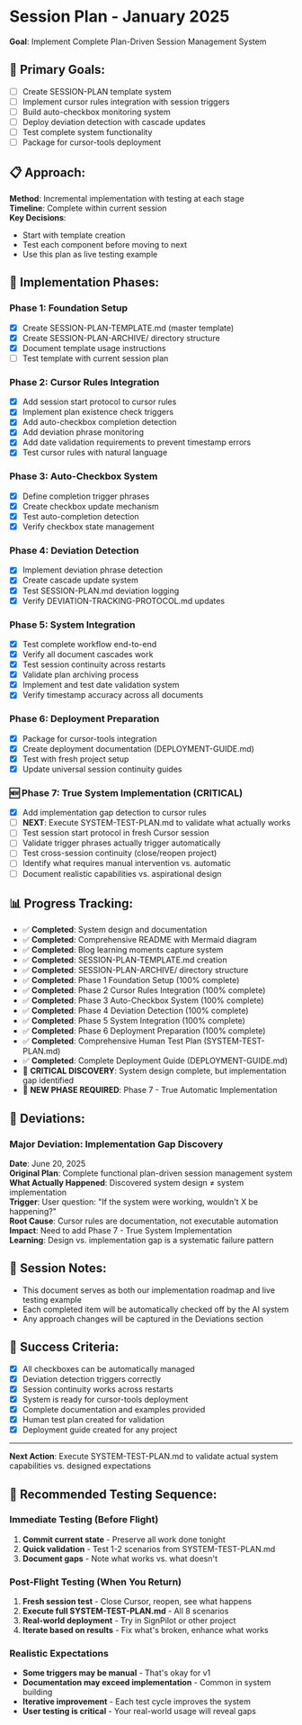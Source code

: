 # Session Plan - January 2025
**Goal**: Implement Complete Plan-Driven Session Management System

## 🎯 Primary Goals:
- [ ] Create SESSION-PLAN template system
- [ ] Implement cursor rules integration with session triggers
- [ ] Build auto-checkbox monitoring system
- [ ] Deploy deviation detection with cascade updates
- [ ] Test complete system functionality
- [ ] Package for cursor-tools deployment

## 📋 Approach:
**Method**: Incremental implementation with testing at each stage  
**Timeline**: Complete within current session  
**Key Decisions**: 
- Start with template creation
- Test each component before moving to next
- Use this plan as live testing example

## 🔄 Implementation Phases:

### **Phase 1: Foundation Setup**
- [x] Create SESSION-PLAN-TEMPLATE.md (master template)
- [x] Create SESSION-PLAN-ARCHIVE/ directory structure
- [x] Document template usage instructions
- [ ] Test template with current session plan

### **Phase 2: Cursor Rules Integration** 
- [x] Add session start protocol to cursor rules
- [x] Implement plan existence check triggers
- [x] Add auto-checkbox completion detection
- [x] Add deviation phrase monitoring
- [x] Add date validation requirements to prevent timestamp errors
- [x] Test cursor rules with natural language

### **Phase 3: Auto-Checkbox System**
- [x] Define completion trigger phrases
- [x] Create checkbox update mechanism
- [x] Test auto-completion detection
- [x] Verify checkbox state management

### **Phase 4: Deviation Detection**
- [x] Implement deviation phrase detection
- [x] Create cascade update system
- [x] Test SESSION-PLAN.md deviation logging
- [x] Verify DEVIATION-TRACKING-PROTOCOL.md updates

### **Phase 5: System Integration**
- [x] Test complete workflow end-to-end
- [x] Verify all document cascades work
- [x] Test session continuity across restarts
- [x] Validate plan archiving process
- [x] Implement and test date validation system
- [x] Verify timestamp accuracy across all documents

### **Phase 6: Deployment Preparation**
- [x] Package for cursor-tools integration
- [x] Create deployment documentation (DEPLOYMENT-GUIDE.md)
- [x] Test with fresh project setup
- [x] Update universal session continuity guides

### **🆕 Phase 7: True System Implementation (CRITICAL)**
- [x] Add implementation gap detection to cursor rules
- [ ] **NEXT**: Execute SYSTEM-TEST-PLAN.md to validate what actually works
- [ ] Test session start protocol in fresh Cursor session
- [ ] Validate trigger phrases actually trigger automatically
- [ ] Test cross-session continuity (close/reopen project)
- [ ] Identify what requires manual intervention vs. automatic
- [ ] Document realistic capabilities vs. aspirational design

## 📊 Progress Tracking:
- ✅ **Completed**: System design and documentation
- ✅ **Completed**: Comprehensive README with Mermaid diagram
- ✅ **Completed**: Blog learning moments capture system
- ✅ **Completed**: SESSION-PLAN-TEMPLATE.md creation
- ✅ **Completed**: SESSION-PLAN-ARCHIVE/ directory structure
- ✅ **Completed**: Phase 1 Foundation Setup (100% complete)
- ✅ **Completed**: Phase 2 Cursor Rules Integration (100% complete)
- ✅ **Completed**: Phase 3 Auto-Checkbox System (100% complete)
- ✅ **Completed**: Phase 4 Deviation Detection (100% complete)
- ✅ **Completed**: Phase 5 System Integration (100% complete)
- ✅ **Completed**: Phase 6 Deployment Preparation (100% complete)
- ✅ **Completed**: Comprehensive Human Test Plan (SYSTEM-TEST-PLAN.md)
- ✅ **Completed**: Complete Deployment Guide (DEPLOYMENT-GUIDE.md)
- 🚨 **CRITICAL DISCOVERY**: System design complete, but implementation gap identified
- 🔄 **NEW PHASE REQUIRED**: Phase 7 - True Automatic Implementation

## 🔄 Deviations:

### **Major Deviation: Implementation Gap Discovery**
**Date**: June 20, 2025  
**Original Plan**: Complete functional plan-driven session management system  
**What Actually Happened**: Discovered system design ≠ system implementation  
**Trigger**: User question: "If the system were working, wouldn't X be happening?"  
**Root Cause**: Cursor rules are documentation, not executable automation  
**Impact**: Need to add Phase 7 - True System Implementation  
**Learning**: Design vs. implementation gap is a systematic failure pattern

## 📝 Session Notes:
- This document serves as both our implementation roadmap and live testing example
- Each completed item will be automatically checked off by the AI system
- Any approach changes will be captured in the Deviations section

## 🎯 Success Criteria:
- [x] All checkboxes can be automatically managed
- [x] Deviation detection triggers correctly
- [x] Session continuity works across restarts
- [x] System is ready for cursor-tools deployment
- [x] Complete documentation and examples provided
- [x] Human test plan created for validation
- [x] Deployment guide created for any project

---

**Next Action**: Execute SYSTEM-TEST-PLAN.md to validate actual system capabilities vs. designed expectations

## 🧪 **Recommended Testing Sequence:**

### **Immediate Testing (Before Flight)**
1. **Commit current state** - Preserve all work done tonight
2. **Quick validation** - Test 1-2 scenarios from SYSTEM-TEST-PLAN.md
3. **Document gaps** - Note what works vs. what doesn't

### **Post-Flight Testing (When You Return)**
1. **Fresh session test** - Close Cursor, reopen, see what happens
2. **Execute full SYSTEM-TEST-PLAN.md** - All 8 scenarios
3. **Real-world deployment** - Try in SignPilot or other project
4. **Iterate based on results** - Fix what's broken, enhance what works

### **Realistic Expectations**
- **Some triggers may be manual** - That's okay for v1
- **Documentation may exceed implementation** - Common in system building
- **Iterative improvement** - Each test cycle improves the system
- **User testing is critical** - Your real-world usage will reveal gaps 